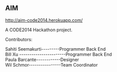 ## AIM
http://aim-code2014.herokuapp.com/

A CODE2014 Hackathon project.

Contributors:

Sahiti Seemakurti---------Programmer Back End   
Bill Xu -----------------------Programmer Back End   
Paula Barcante------------Designer   
Wil Schmor----------------Team Coordinator   

